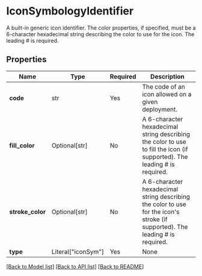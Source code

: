 # IconSymbologyIdentifier

A built-in generic icon identifier. The color properties, if specified, must be a 6-character hexadecimal string
describing the color to use for the icon. The leading # is required.


## Properties
| Name | Type | Required | Description |
| ------------ | ------------- | ------------- | ------------- |
**code** | str | Yes | The code of an icon allowed on a given deployment.  |
**fill_color** | Optional[str] | No | A 6-character hexadecimal string describing the color to use to fill the icon (if supported). The leading # is required.  |
**stroke_color** | Optional[str] | No | A 6-character hexadecimal string describing the color to use for the icon's stroke (if supported). The leading # is required.  |
**type** | Literal["iconSym"] | Yes | None |


[[Back to Model list]](../../../../README.md#models-v1-link) [[Back to API list]](../../../../README.md#apis-v1-link) [[Back to README]](../../../../README.md)
